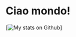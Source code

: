 # Ciao mondo!

[![My stats on Github](https://github-readme-stats.vercel.app/api?username=andreacipriani)]
